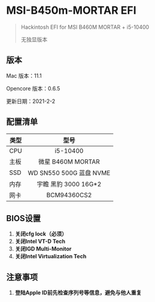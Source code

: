 # MSI-B450m-MORTAR EFI

> Hackintosh EFI for MSI B460M MORTAR + i5-10400
>
> 无独显版本

## 版本

Mac 版本：11.1

Opencore 版本：0.6.5

更新日期：2021-2-2

## 配置清单

| 类型 |          型号           |
| ---- | :---------------------: |
| CPU  |        i5-10400         |
| 主板 |    微星 B460M MORTAR    |
| SSD  | WD SN550 500G 蓝盘 NVME |
| 内存 |  宇瞻 黑豹 3000 16G*2   |
| 网卡 |       BCM94360CS2       |
## BIOS设置

1. **关闭cfg lock（必须）**
2. **关闭Intel VT-D Tech**
3. **关闭IGD Multi-Monitor**
4. **关闭Intel Virtualization Tech**

## 注意事项

1. **登陆Apple ID前先检查序列号等信息，避免与他人重复**
